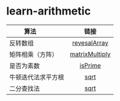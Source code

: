 # learn-arithmetic

|算法         |链接              |
| ------------- |:-------------:|
| 反转数组       | [revesalArray](https://github.com/eachmawzw/learn-arithmetic/blob/master/src/revesalArray.js)  |
| 矩阵相乘（方阵）| [matrixMultiply](https://github.com/eachmawzw/learn-arithmetic/blob/master/src/matrixMultiply.js)|
| 是否为素数     | [isPrime](https://github.com/eachmawzw/learn-arithmetic/blob/master/src/isPrime.js)|
| 牛顿迭代法求平方根| [sqrt](https://github.com/eachmawzw/learn-arithmetic/blob/master/src/sqrt.js)|
| 二分查找法     |[sqrt](https://github.com/eachmawzw/learn-arithmetic/blob/master/src/rank.js)|
